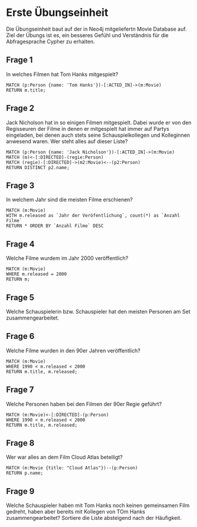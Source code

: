 # Erste Übungseinheit

Die Übungseinheit baut auf der in Neo4j mitgeliefertn Movie Database auf. Ziel der Übungs ist es, ein besseres Gefühl und Verständnis für die Abfragesprache Cypher zu erhalten. 

## Frage 1
In welches Filmen hat Tom Hanks mitgespielt?

```
MATCH (p:Person {name: 'Tom Hanks'})-[:ACTED_IN]->(m:Movie)
RETURN m.title;
```

## Frage 2
Jack Nicholson hat in so einigen Filmen mitgespielt. Dabei wurde er von den Regisseuren der Filme in denen er mitgespielt hat immer auf Partys eingeladen, bei denen auch stets seine Schauspielkollegen und Kolleginnen anwesend waren. Wer steht alles auf dieser Liste?

```
MATCH (p:Person {name: 'Jack Nicholson'})-[:ACTED_IN]->(m:Movie)
MATCH (m)<-[:DIRECTED]-(regie:Person)
MATCH (regie)-[:DIRECTED]->(m2:Movie)<--(p2:Person)
RETURN DISTINCT p2.name;
```

## Frage 3
In welchem Jahr sind die meisten Filme erschienen?

```
MATCH (m:Movie)
WITH m.released as `Jahr der Veröfentlichung`, count(*) as `Anzahl Filme`
RETURN * ORDER BY `Anzahl Filme` DESC
```

## Frage 4
Welche Filme wurdem im Jahr 2000 veröffentlich?

```
MATCH (m:Movie)
WHERE m.released = 2000
RETURN m;
```

## Frage 5 
Welche Schauspielerin bzw. Schauspieler hat den meisten Personen am Set zusammengearbeitet.

## Frage 6
Welche Filme wurden in den 90er Jahren veröffentlich?

```
MATCH (m:Movie)
WHERE 1990 < m.released < 2000
RETURN m.title, m.released;
```

## Frage 7
Welche Personen haben bei den Filmen der 90er Regie geführt?

```
MATCH (m:Movie)<-[:DIRECTED]-(p:Person)
WHERE 1990 < m.released < 2000
RETURN m.title, m.released;
```

## Frage 8
Wer war alles an dem Film Cloud Atlas beteiligt?

```
MATCH (m:Movie {title: "Cloud Atlas"})--(p:Person)
RETURN p.name;
```

## Frage 9
Welche Schauspieler haben mit Tom Hanks noch keinen gemeinsamen Film gedreht, haben aber bereits mit Kollegen von TOm Hanks zusammengearbeitet? Sortiere die Liste absteigend nach der Häufigkeit.

```

```